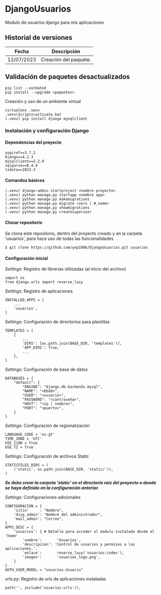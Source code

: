 # DjangoUsuarios
Modulo de usuarios django para mis aplicaciones

## Historial de versiones

|Fecha     |Descripción          |
|----------|:-------------------:|
|12/07/2023|Creación del paquete.|

## Validación de paquetes desactualizados

    pip list --outdated
    pip install --upgrade <paquetes>

Creación y uso de un ambiente virtual

    virtualenv .venv
    .venv\Scripts\activate.bat
    (.venv) pip install django mysqlclient

### Instalación y configuración Django
    
#### Dependencias del proyecto
    
    asgiref==3.7.2
    Django==4.2.3
    mysqlclient==2.2.0
    sqlparse==0.4.4
    tzdata==2023.3

#### Comandos básicos

    (.venv) django-admin startproject <nombre proyecto>
    (.venv) python manage.py startapp <nombre app>
    (.venv) python manage.py makemigrations
    (.venv) python manage.py migrate <zero | #_name>
    (.venv) python manage.py showmigrations
    (.venv) python manage.py createsuperuser

#### Clonar repositorio

Se clona este repositorio, dentro del proyecto creado y en la carpeta 'usuarios', para hace uso de todas las funcionalidades

    $ git clone https://github.com/yop1986/DjangoUsuarios.git usuarios 

#### Configuración inicial

_Settings_: Registro de librerias útilizadas (al inicio del archivo)

    import os
    from django.urls import reverse_lazy

_Settings_: Registro de aplicaciones

    INSTALLED_APPS = [
        ...
        'usuarios',
    ]

_Settings_: Configuración de directorios para plantillas

    TEMPLATES = [
        {
            ...
            'DIRS': [os.path.join(BASE_DIR, 'templates')],
            'APP_DIRS': True,
            ...
        },
    ]

_Settings_: Configuración de base de datos

    DATABASES = {
        "default": {
            "ENGINE": "django.db.backends.mysql",
            "NAME": "<bbdd>",
            "USER": "<usuario>",
            "PASSWORD": "<contraseña>",
            "HOST": "<ip | nombre>",
            "PORT": "<puerto>",
        }
    }

_Settings_: Configuración de regionalización

    LANGUAGE_CODE = 'es-gt'
    TIME_ZONE = 'UTC'
    USE_I18N = True
    USE_TZ = True

_Settings_: Configuración de archivos Static

    STATICFILES_DIRS = (
        ('static', os.path.join(BASE_DIR, 'static/')),
    )
_**Se debe crear la carpeta 'static' en el directorio raiz del proyecto o donde se haya definido en la configuración anterior.**_

_Settings_: Configuraciones adicionales

    CONFIGURACION = {
        'sitio'     : "Nombre",
        'disp_admin': "Nombre del administrador",
        'mail_admin': "Correo",
    }
    APPS_DESC = {
        'usuarios': { # Detalle para acceder al modulo instalado desde el 'home'
            'nombre':       'Usuarios',
            'descripcion': 'Control de usuarios y permisos a las aplicaciones.',
            'enlace':       reverse_lazy('usuarios:index'),
            'imagen':       'usuarios_logo.png',
        }
    }
    AUTH_USER_MODEL = "usuarios.Usuario"


_urls.py_: Registro de urls de aplicaciones instaladas

    path('', include('usuarios.urls')),